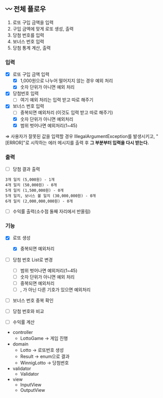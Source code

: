 ## 〰️ 전체 플로우

1. 로또 구입 금액을 입력
2. 구입 금액에 맞게 로또 생성, 출력
3. 당첨 번호를 입력
4. 보너스 번호 입력
5. 당첨 통계 계산, 출력

### 입력

- [x]  로또 구입 금액 입력
    - [x]  1,000원으로 나누어 떨어지지 않는 경우 예외 처리
    - [x]  숫자 단위가 아니면 예외 처리
- [x]  당첨번호 입력
    - [ ]  여기 예외 처리는 입력 받고 따로 해주기
- [x]  보너스 번호 입력
    - [ ]  중복되면 예외처리 (이것도 입력 받고 따로 해주기)
    - [x]  숫자 단위가 아니면 예외처리
    - [x]  범위 벗어나면 예외처리(1~45)

⇒ 사용자가 잘못된 값을 입력할 경우 IllegalArgumentException를 발생시키고,
"[ERROR]"로 시작하는 에러 메시지를 출력 후 **그 부분부터 입력을 다시 받는다.**

### 출력

- [ ]  당첨 결과 출력

```
3개 일치 (5,000원) - 1개
4개 일치 (50,000원) - 0개
5개 일치 (1,500,000원) - 0개
5개 일치, 보너스 볼 일치 (30,000,000원) - 0개
6개 일치 (2,000,000,000원) - 0개
```

- [ ]  수익률 출력(소수점 둘째 자리에서 반올림)

### 기능

- [x]  로또 생성
    - [x]  중복되면 예외처리
- [ ]  당첨 번호 List로 변경
    - [ ]  범위 벗어나면 예외처리(1~45)
    - [ ]  숫자 단위가 아니면 예외 처리
    - [ ]  중복되면 예외처리
    - [ ]  , 가 아닌 다른 기호가 있으면 예외처리
- [ ]  보너스 번호 중복 확인
- [ ]  당첨 번호와 비교
- [ ]  수익률 계산



- controller
    - LottoGame → 게임 진행
- domain
    - Lotto → 로또번호 생성
    - Result → enum으로 결과
    - WinnigLotto → 당첨번호
- validator
    - Validator
- view
    - InputView
    - OutputView